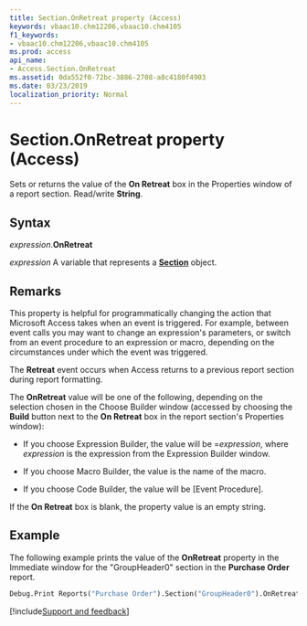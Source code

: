 ```yaml
---
title: Section.OnRetreat property (Access)
keywords: vbaac10.chm12206,vbaac10.chm4105
f1_keywords:
- vbaac10.chm12206,vbaac10.chm4105
ms.prod: access
api_name:
- Access.Section.OnRetreat
ms.assetid: 0da552f0-72bc-3886-2708-a8c4180f4903
ms.date: 03/23/2019
localization_priority: Normal
---
```



# Section.OnRetreat property (Access)

Sets or returns the value of the **On Retreat** box in the Properties window of a report section. Read/write **String**.


## Syntax

_expression_.**OnRetreat**

_expression_ A variable that represents a **[Section](Access.Section.md)** object.


## Remarks

This property is helpful for programmatically changing the action that Microsoft Access takes when an event is triggered. For example, between event calls you may want to change an expression's parameters, or switch from an event procedure to an expression or macro, depending on the circumstances under which the event was triggered. 

The **Retreat** event occurs when Access returns to a previous report section during report formatting.

The **OnRetreat** value will be one of the following, depending on the selection chosen in the Choose Builder window (accessed by choosing the **Build** button next to the **On Retreat** box in the report section's Properties window):

- If you choose Expression Builder, the value will be =_expression_, where _expression_ is the expression from the Expression Builder window.
    
- If you choose Macro Builder, the value is the name of the macro. 
    
- If you choose Code Builder, the value will be [Event Procedure]. 
    
If the **On Retreat** box is blank, the property value is an empty string.


## Example

The following example prints the value of the **OnRetreat** property in the Immediate window for the "GroupHeader0" section in the **Purchase Order** report.

```vb
Debug.Print Reports("Purchase Order").Section("GroupHeader0").OnRetreat
```



[!include[Support and feedback](~/includes/feedback-boilerplate.md)]